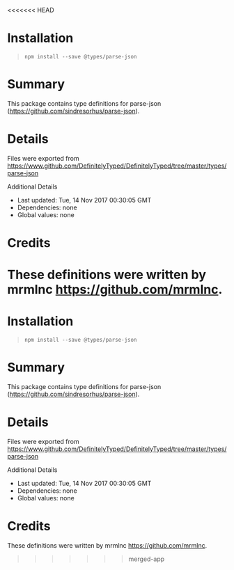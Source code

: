 <<<<<<< HEAD
# Installation
> `npm install --save @types/parse-json`

# Summary
This package contains type definitions for parse-json (https://github.com/sindresorhus/parse-json).

# Details
Files were exported from https://www.github.com/DefinitelyTyped/DefinitelyTyped/tree/master/types/parse-json

Additional Details
 * Last updated: Tue, 14 Nov 2017 00:30:05 GMT
 * Dependencies: none
 * Global values: none

# Credits
These definitions were written by mrmlnc <https://github.com/mrmlnc>.
=======
# Installation
> `npm install --save @types/parse-json`

# Summary
This package contains type definitions for parse-json (https://github.com/sindresorhus/parse-json).

# Details
Files were exported from https://www.github.com/DefinitelyTyped/DefinitelyTyped/tree/master/types/parse-json

Additional Details
 * Last updated: Tue, 14 Nov 2017 00:30:05 GMT
 * Dependencies: none
 * Global values: none

# Credits
These definitions were written by mrmlnc <https://github.com/mrmlnc>.
>>>>>>> merged-app
